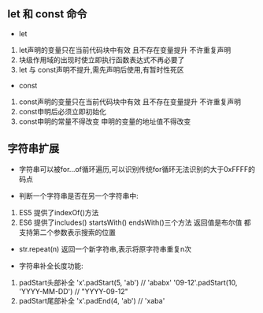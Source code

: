 ## let 和 const 命令
- let
1. let声明的变量只在当前代码块中有效 且不存在变量提升 不许重复声明
2. 块级作用域的出现时使立即执行函数表达式不再必要了
3. let 与 const声明不提升,需先声明后使用,有暂时性死区

- const
1. const声明的变量只在当前代码块中有效 且不存在变量提升 不许重复声明
2. const申明后必须立即初始化
3. const申明的常量不得改变 申明的变量的地址值不得改变

## 字符串扩展
- 字符串可以被for...of循环遍历,可以识别传统for循环无法识别的大于0xFFFF的码点

- 判断一个字符串是否在另一个字符串中:
1. ES5 提供了indexOf()方法
2. ES6 提供了includes() startsWith() endsWith()三个方法  返回值是布尔值 都支持第二个参数表示搜索的位置

- str.repeat(n) 返回一个新字符串,表示将原字符串重复n次

- 字符串补全长度功能:
1. padStart头部补全 'x'.padStart(5, 'ab') // 'ababx' '09-12'.padStart(10, 'YYYY-MM-DD') // "YYYY-09-12"
2. padStart尾部补全 'x'.padEnd(4, 'ab') // 'xaba'
